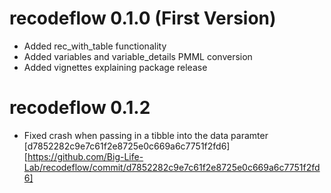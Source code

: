 # recodeflow 0.1.0 (First Version)

- Added rec_with_table functionality
- Added variables and variable_details PMML conversion
- Added vignettes explaining package release

# recodeflow 0.1.2

- Fixed crash when passing in a tibble into the data paramter
  [d7852282c9e7c61f2e8725e0c669a6c7751f2fd6][https://github.com/Big-Life-Lab/recodeflow/commit/d7852282c9e7c61f2e8725e0c669a6c7751f2fd6]
